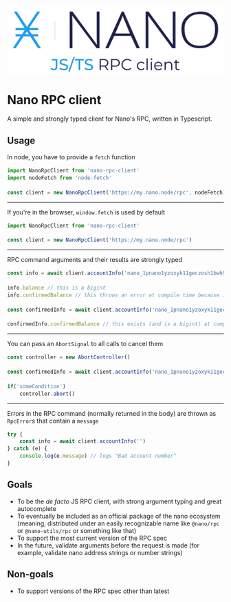 <p style="text-align:center;"><img src="/assets/logo.svg" height="auto" alt="Nano RPC client logo"></p>

# Nano RPC client

A simple and strongly typed client for Nano's RPC, written in Typescript.

## Usage

In node, you have to provide a `fetch` function

```typescript
import NanoRpcClient from 'nano-rpc-client'
import nodeFetch from 'node-fetch'

const client = new NanoRpcClient('https://my.nano.node/rpc', nodeFetch)
```

---

If you're in the browser, `window.fetch` is used by default

```typescript
import NanoRpcClient from 'nano-rpc-client'

const client = new NanoRpcClient('https://my.nano.node/rpc')
```

---

RPC command arguments and their results are strongly typed

```typescript
const info = await client.accountInfo('nano_1pnano1yzoxyk11geczosh1bwh97w5t1kfmokwz8hkgiy55h6a7rz6dyr1tm')

info.balance // this is a bigint
info.confirmedBalance // this throws an error at compile time because it doesn't exist

const confirmedInfo = await client.accountInfo('nano_1pnano1yzoxyk11geczosh1bwh97w5t1kfmokwz8hkgiy55h6a7rz6dyr1tm', { includeConfirmed: true })

confirmedInfo.confirmedBalance // this exists (and is a bigint) at compile time because you added the `includeConfirmed` option
```

---

You can pass an `AbortSignal` to all calls to cancel them

```typescript
const controller = new AbortController()

const confirmedInfo = await client.accountInfo('nano_1pnano1yzoxyk11geczosh1bwh97w5t1kfmokwz8hkgiy55h6a7rz6dyr1tm', undefined, { abortSignal: controller.signal })

if('someCondition')
    controller.abort()
```

---

Errors in the RPC command (normally returned in the body) are thrown as `RpcError`s that contain a `message`

```typescript
try {
    const info = await client.accountInfo('')
} catch (e) {
    console.log(e.message) // logs "Bad account number"
}
```

## Goals

- To be the _de facto_ JS RPC client, with strong argument typing and great autocomplete
- To eventually be included as an official package of the nano ecosystem (meaning, distributed under an easily recognizable name like `@nano/rpc` or `@nano-utils/rpc` or something like that)
- To support the most current version of the RPC spec
- In the future, validate arguments before the request is made (for example, validate nano address strings or number strings)

## Non-goals

- To support versions of the RPC spec other than latest
